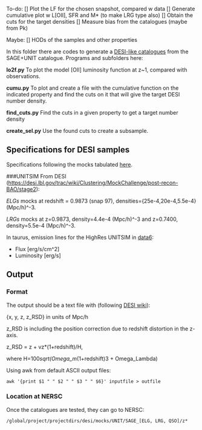 To-do:
[] Plot the LF for the chosen snapshot, compared w data
[] Generate cumulative plot w L[OII], SFR and M* (to make LRG type also)
[] Obtain the cuts for the target densities
[] Measure bias from the catalogues (maybe from Pk)

Maybe:
[] HODs of the samples and other properties

In this folder there are codes to generate a [DESI-like catalogues](https://desi.lbl.gov/trac/wiki/Clustering/MockChallenge/make_galaxy) from the SAGE+UNIT catalogue. Programs and subfolders here:

**lo2f.py** To plot the model [OII] luminosity function at z~1, compared with observations.

**cumu.py** To plot and create a file with the cumulative function on the indicated property and find the cuts on it that will give the target DESI number density.

**find_cuts.py** Find the cuts in a given property to get a target number density

**create_sel.py** Use the found cuts to create a subsample.

## Specifications for DESI samples

Specifications following the mocks tabulated [here](https://desi.lbl.gov/trac/wiki/Clustering/MockChallenge/post-recon-BAO/stage2).

###UNITSIM
From DESI (https://desi.lbl.gov/trac/wiki/Clustering/MockChallenge/post-recon-BAO/stage2):

*ELGs* mocks at redshift = 0.9873 (snap 97), densities={25e-4,20e-4,5.5e-4}(Mpc/h)^-3.

*LRGs* mocks at z=0.9873, density=4.4e-4 (Mpc/h)^-3 and z=0.7400, density=5.5e-4 (Mpc/h)^-3.

In taurus, emission lines for the HighRes UNITSIM in [data6](/data6/users/aknebe/Projects/UNITSIM/ELGs_DESI/):

* Flux [erg/s/cm^2]
* Luminosity [erg/s]

## Output

### Format
The output should be a text file with (following [DESI wiki](https://desi.lbl.gov/trac/wiki/CosmoSimsWG/DESI_mocks)):

{x, y, z, z_RSD} in units of Mpc/h

z_RSD is including the position correction due to redshift distortion in the z-axis. 

z_RSD = z + vz*(1+redshift)/H,

where H=100*sqrt(Omega_m*(1+redshift)3 + Omega_Lambda)


Using awk from default ASCII output files:
```
awk '{print $1 " " $2 " " $3 " " $6}' inputfile > outfile
```

### Location at NERSC

Once the catalogues are tested, they can go to NERSC:
```
/global/project/projectdirs/desi/mocks/UNIT/SAGE_[ELG, LRG, QSO]/z*
```

